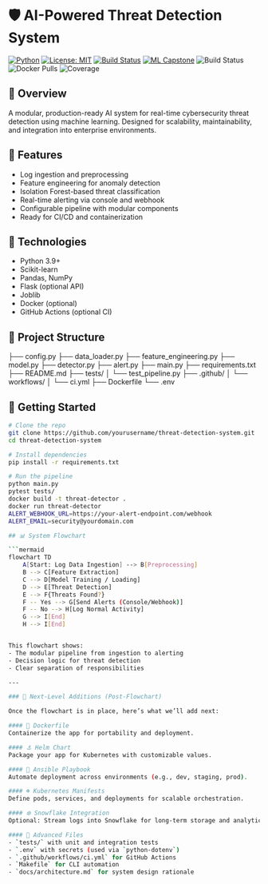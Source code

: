 # 🛡️ AI-Powered Threat Detection System

[![Python](https://img.shields.io/badge/Python-3.9+-blue.svg)](https://www.python.org/)
[![License: MIT](https://img.shields.io/badge/License-MIT-yellow.svg)](https://opensource.org/licenses/MIT)
[![Build Status](https://img.shields.io/badge/build-passing-brightgreen)]()
[![ML Capstone](https://img.shields.io/badge/ML-Capstone%20Project-purple)]()
![Build Status](https://github.com/yourusername/threat-detection-system/actions/workflows/ci.yml/badge.svg)
![Docker Pulls](https://img.shields.io/docker/pulls/yourusername/threat-detector)
![Coverage](https://img.shields.io/codecov/c/github/yourusername/threat-detection-system)


## 🚨 Overview
A modular, production-ready AI system for real-time cybersecurity threat detection using machine learning. Designed for scalability, maintainability, and integration into enterprise environments.

## 🔧 Features
- Log ingestion and preprocessing
- Feature engineering for anomaly detection
- Isolation Forest-based threat classification
- Real-time alerting via console and webhook
- Configurable pipeline with modular components
- Ready for CI/CD and containerization

## 🧠 Technologies
- Python 3.9+
- Scikit-learn
- Pandas, NumPy
- Flask (optional API)
- Joblib
- Docker (optional)
- GitHub Actions (optional CI)

## 📁 Project Structure
├── config.py ├── data_loader.py ├── feature_engineering.py ├── model.py ├── detector.py ├── alert.py ├── main.py ├── requirements.txt ├── README.md ├── tests/ │ └── test_pipeline.py ├── .github/ │ └── workflows/ │ └── ci.yml ├── Dockerfile └── .env


## 🚀 Getting Started

```bash
# Clone the repo
git clone https://github.com/yourusername/threat-detection-system.git
cd threat-detection-system

# Install dependencies
pip install -r requirements.txt

# Run the pipeline
python main.py
pytest tests/
docker build -t threat-detector .
docker run threat-detector
ALERT_WEBHOOK_URL=https://your-alert-endpoint.com/webhook
ALERT_EMAIL=security@yourdomain.com

## 📊 System Flowchart

```mermaid
flowchart TD
    A[Start: Log Data Ingestion] --> B[Preprocessing]
    B --> C[Feature Extraction]
    C --> D[Model Training / Loading]
    D --> E[Threat Detection]
    E --> F{Threats Found?}
    F -- Yes --> G[Send Alerts (Console/Webhook)]
    F -- No --> H[Log Normal Activity]
    G --> I[End]
    H --> I[End]


This flowchart shows:
- The modular pipeline from ingestion to alerting
- Decision logic for threat detection
- Clear separation of responsibilities

---

### 🧱 Next-Level Additions (Post-Flowchart)

Once the flowchart is in place, here’s what we’ll add next:

#### 🐳 Dockerfile
Containerize the app for portability and deployment.

#### ⚓ Helm Chart
Package your app for Kubernetes with customizable values.

#### 🧰 Ansible Playbook
Automate deployment across environments (e.g., dev, staging, prod).

#### ☸️ Kubernetes Manifests
Define pods, services, and deployments for scalable orchestration.

#### ❄️ Snowflake Integration
Optional: Stream logs into Snowflake for long-term storage and analytics.

#### 🧪 Advanced Files
- `tests/` with unit and integration tests
- `.env` with secrets (used via `python-dotenv`)
- `.github/workflows/ci.yml` for GitHub Actions
- `Makefile` for CLI automation
- `docs/architecture.md` for system design rationale

